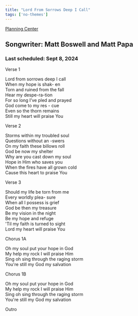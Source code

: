 ```yaml
---
title: "Lord From Sorrows Deep I Call"
tags: ['no-themes']
---
```


[Planning Center](https://services.planningcenteronline.com/songs/24270181)

## Songwriter: Matt Boswell and Matt Papa
### Last scheduled: Sept 8, 2024          

Verse 1  
  
Lord from sorrows deep I call  
When my hope is shak- en  
Torn and ruined from the fall  
Hear my despe-ra-tion  
For so long I’ve pled and prayed  
God come to my res - cue  
Even so the thorn remains  
Still my heart will praise You  
  
Verse 2  
  
Storms within my troubled soul  
Questions without an -swers  
On my faith these billows roll  
God be now my shelter  
Why are you cast down my soul  
Hope in Him who saves you  
When the fires have all grown cold  
Cause this heart to praise You  
  
  
Verse 3  
  
Should my life be torn from me  
Every worldly plea- sure  
When all I possess is grief  
God be then my treasure  
Be my vision in the night  
Be my hope and refuge  
'Til my faith is turned to sight  
Lord my heart will praise You  
  
Chorus 1A  
  
Oh my soul put your hope in God  
My help my rock I will praise Him  
Sing oh sing through the raging storm  
You're still my God my salvation  
  
Chorus 1B  
  
Oh my soul put your hope in God  
My help my rock I will praise Him  
Sing oh sing through the raging storm  
You're still my God my salvation  
  
Outro  

